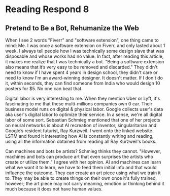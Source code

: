 # Reading Respond 8
## Pretend to Be a Bot, Rehumanize the Web

When I see 2 words "Fiverr" and "software extension", one thing came to mind: Me. I was once a software extension on Fiverr, and only lasted about 1 week. I always tell people how I was technically some design slave that was disposable and whose works had no value. In fact, after reading this article, it makes me realize that I was technically a bot. "Being a software extension also means that it’s very easy to be removed and discarded." They didn't need to know if I have spent 4 years in design school, they didn't care or need to know I'm an award-winning designer. It doesn't matter. If I don't do it, within seconds, they can find someone from India who would design 10 posters for $5. No one can beat that.

Digital labor is very interesting to me. When they mention Uber or Lyft, it's fascinating to me that these multi-millions companies own 0 car. Their business model runs on digital & physical labor. Google collects user's data aka user's digital labor to optimize their service. In a sense, we're all digital labor of some sort. Sebastian Schmieg mentioned that one of her projects on neural networks is about AI recreation of inventor, singularitarian and Google’s resident futurist, Ray Kurzweil. I went onto the linked website LSTM and found it interesting how AI is constantly writing and reading, using all the information obtained from reading all Ray Kurzweil's books.

Can machines and bots be artists? Schmieg thinks they cannot. "However, machines and bots can produce art that even surprises the artists who create or utilize them." I agree with her opinion. AI and machines can learn what we want it to learn, we have to feed them initial info and that would influence the outcome. They can create an art piece using what we train it to. They may be able to create things on their own once it's fully trained, however; the art piece may not carry meaning, emotion or thinking behind it much because it does not have human values.
